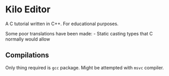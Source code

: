 # Kilo Editor 

A C tutorial written in C++. For educational purposes.

Some poor translations have been made:
    - Static casting types that C normally would allow


## Compilations

Only thing required is `gcc` package. Might be attempted with `msvc` compiler.